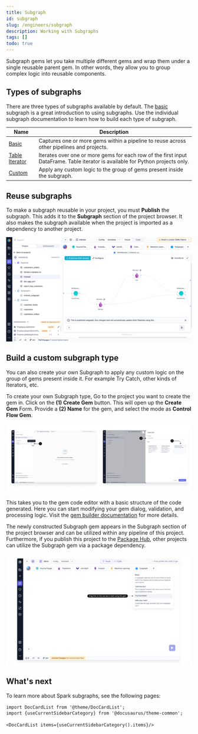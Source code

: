 ```yaml
---
title: Subgraph
id: subgraph
slug: /engineers/subgraph
description: Working with Subgraphs
tags: []
todo: true
---
```


Subgraph gems let you take multiple different gems and wrap them under a single reusable parent gem. In other words, they allow you to group complex logic into reusable components.

## Types of subgraphs

There are three types of subgraphs available by default. The [basic](/engineers/basic-subgraph) subgraph is a great introduction to using subgraphs. Use the individual subgraph documentation to learn how to build each type of subgraph.

| Name                                        | Description                                                                                                                     |
| ------------------------------------------- | ------------------------------------------------------------------------------------------------------------------------------- |
| [Basic](/engineers/basic-subgraph)          | Captures one or more gems within a pipeline to reuse across other pipelines and projects.                                       |
| [Table Iterator](/engineers/table-iterator) | Iterates over one or more gems for each row of the first input DataFrame. Table iterator is available for Python projects only. |
| [Custom](#build-a-custom-subgraph-type)     | Apply any custom logic to the group of gems present inside the subgraph.                                                        |

## Reuse subgraphs

To make a subgraph reusable in your project, you must **Publish** the subgraph. This adds it to the **Subgraph** section of the project browser. It also makes the subgraph available when the project is imported as a dependency to another project.

![Published subgraph](img/published-subgraph.png)

## Build a custom subgraph type

You can also create your own Subgraph to apply any custom logic on the group of gems present inside it. For example Try Catch, other kinds of Iterators, etc.

To create your own Subgraph type, Go to the project you want to create the gem in.
Click on the **(1) Create Gem** button. This will open up the **Create Gem** Form. Provide a **(2) Name** for the gem, and select the mode as **Control Flow Gem**.

![Create_subgraph_gem](img/create_subgraph_type.png)

This takes you to the gem code editor with a basic structure of the code generated. Here you can start modifying your gem dialog, validation, and processing logic. Visit the [gem builder documentation](/docs/extensibility/gem-builder/spark-gem-builder.md) for more details.

The newly constructed Subgraph gem appears in the Subgraph section of the project browser and can be utilized within any pipeline of this project. Furthermore, if you publish this project to the [Package Hub](/engineers/package-hub), other projects can utilize the Subgraph gem via a package dependency.

![Use_subgraph](img/Use_new_subgraph.png)

## What's next

To learn more about Spark subgraphs, see the following pages:

```mdx-code-block
import DocCardList from '@theme/DocCardList';
import {useCurrentSidebarCategory} from '@docusaurus/theme-common';

<DocCardList items={useCurrentSidebarCategory().items}/>
```
